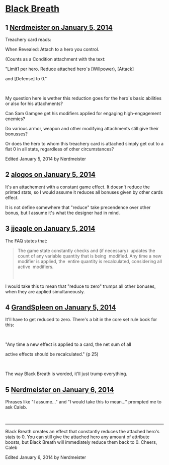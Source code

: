 # [Black Breath](https://community.fantasyflightgames.com/topic/96328-black-breath/)

## 1 [Nerdmeister on January 5, 2014](https://community.fantasyflightgames.com/topic/96328-black-breath/?do=findComment&comment=945848)

Treachery card reads:

When Revealed: Attach to a hero you control.

(Counts as a Condition attachment with the text:

"Limit1 per hero. Reduce attached hero´s [Willpower), [Attack]

and [Defense] to 0." 

 

My question here is wether this reduction goes for the hero´s basic abilities or also for his attachments?

Can Sam Gamgee get his modifiers applied for engaging high-engagement enemies?

Do various armor, weapon and other modifying attachments still give their bonusses?

Or does the hero to whom this treachery card is attached simply get cut to a flat 0 in all stats, regardless of other circumstances?

Edited January 5, 2014 by Nerdmeister

## 2 [alogos on January 5, 2014](https://community.fantasyflightgames.com/topic/96328-black-breath/?do=findComment&comment=945889)

It's an attachement with a constant game effect. It doesn't reduce the printed stats, so I would assume it reduces all bonuses given by other cards effect.

It is not define somewhere that "reduce" take precendence over other bonus, but I assume it's what the designer had in mind.

## 3 [jjeagle on January 5, 2014](https://community.fantasyflightgames.com/topic/96328-black-breath/?do=findComment&comment=945898)

The FAQ states that:

> The game state constantly checks and (if necessary) 
> updates the count of any variable quantity that is being 
> modified. Any time a new modifier is applied, the 
> entire quantity is recalculated, considering all active 
> modifiers.
> 
>  

I would take this to mean that "reduce to zero" trumps all other bonuses, when they are applied simultaneously.

## 4 [GrandSpleen on January 5, 2014](https://community.fantasyflightgames.com/topic/96328-black-breath/?do=findComment&comment=946450)

It'll have to get reduced to zero. There's a bit in the core set rule book for this:

 

"Any time a new effect is applied to a card, the net sum of all

active effects should be recalculated." (p 25)

 

The way Black Breath is worded, it'll just trump everything.


## 5 [Nerdmeister on January 6, 2014](https://community.fantasyflightgames.com/topic/96328-black-breath/?do=findComment&comment=947018)

Phrases like "I assume..." and "I would take this to mean..." prompted me to ask Caleb.

 

---------------------------------------------------------------------------------------

Black Breath creates an effect that constantly reduces the attached hero's stats to 0. You can still give the attached hero any amount of attribute boosts, but Black Breath will immediately reduce them back to 0.
Cheers,
Caleb

Edited January 6, 2014 by Nerdmeister

